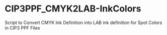 # CIP3PPF_CMYK2LAB-InkColors
Script to Convert CMYK Ink Definition into LAB ink definition for Spot Colors in CIP3 PPF Files
